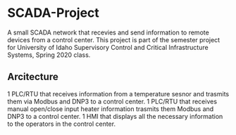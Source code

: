 # SCADA-Project
A small SCADA network that recevies and send information to remote devices from a control center. This project is part of the semester project for University of Idaho Supervisory Control and Critical Infrastructure Systems, Spring 2020 class.

## Arcitecture

1 PLC/RTU that receives information from a temperature sesnor and trasmits them via Modbus and DNP3 to a control center.
1 PLC/RTU that receives manual open/close input heater information trasmits them Modbus and DNP3 to a control center.
1 HMI that displays all the necessary information to the operators in the control center.



